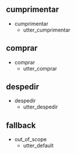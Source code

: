
## cumprimentar
* cumprimentar
    - utter_cumprimentar

## comprar
* comprar
    - utter_comprar
    
## despedir
* despedir
    - utter_despedir

## fallback
* out_of_scope
    - utter_default
